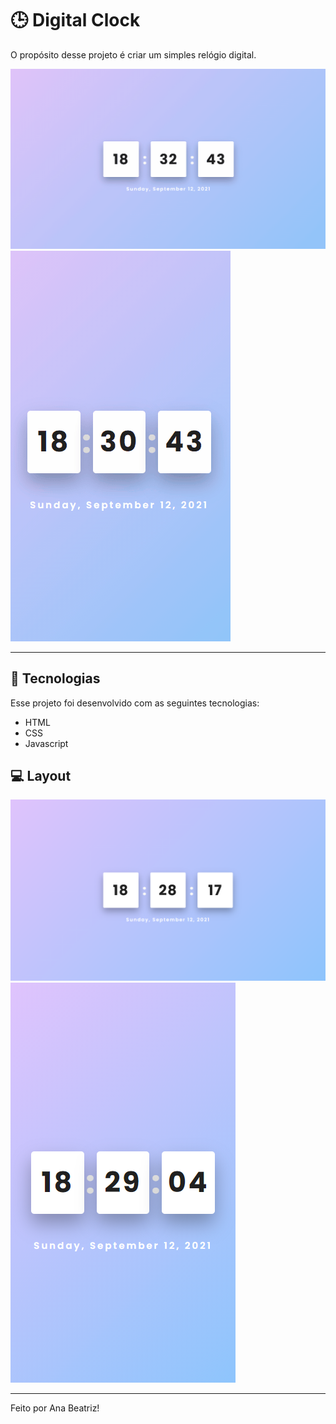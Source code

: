 # 🕒 Digital Clock

O propósito desse projeto é criar um simples relógio digital. 

![Demonstração Desktop](./.github/desktop.gif)
![Demonstração Mobile](./.github/mobile.gif)

---

## 🚀 Tecnologias

Esse projeto foi desenvolvido com as seguintes tecnologias:

- HTML
- CSS
- Javascript

## 💻 Layout

![Layout Desktop](./.github/layout-desktop.png)
![Layout Mobile](./.github/layout-mobile.png)

---

Feito por Ana Beatriz!
